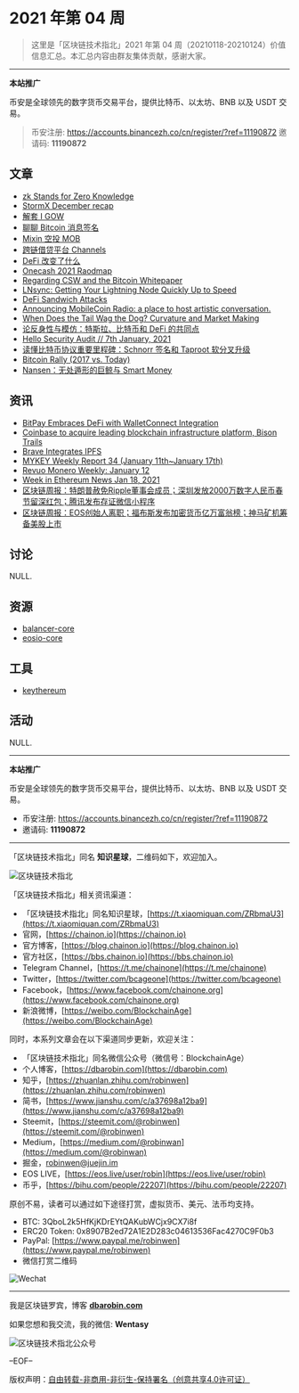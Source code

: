 # 2021 年第 04 周

> 这里是「区块链技术指北」2021 年第 04 周（20210118-20210124）价值信息汇总。本汇总内容由群友集体贡献，感谢大家。

***

**本站推广**

币安是全球领先的数字货币交易平台，提供比特币、以太坊、BNB 以及 USDT 交易。

> 币安注册: https://accounts.binancezh.co/cn/register/?ref=11190872
> 邀请码: **11190872**

## 文章

* [zk Stands for Zero Knowledge](https://bbs.chainon.io/d/7160)
* [StormX December recap](https://bbs.chainon.io/d/7161)
* [解套 I GOW](https://bbs.chainon.io/d/7162)
* [聊聊 Bitcoin 消息签名](https://bbs.chainon.io/d/7163)
* [Mixin 空投 MOB](https://bbs.chainon.io/d/7164)
* [跨链借贷平台 Channels](https://bbs.chainon.io/d/7165)
* [DeFi 改变了什么](https://bbs.chainon.io/d/7166)
* [Onecash 2021 Raodmap](https://bbs.chainon.io/d/7169)
* [Regarding CSW and the Bitcoin Whitepaper](https://bbs.chainon.io/d/7170)
* [LNsync: Getting Your Lightning Node Quickly Up to Speed](https://bbs.chainon.io/d/7171)
* [DeFi Sandwich Attacks](https://bbs.chainon.io/d/7173)
* [Announcing MobileCoin Radio: a place to host artistic conversation.](https://bbs.chainon.io/d/7174)
* [When Does the Tail Wag the Dog? Curvature and Market Making](https://bbs.chainon.io/d/7176)
* [论反身性与模仿：特斯拉、比特币和 DeFi 的共同点](https://bbs.chainon.io/d/7181)
* [Hello Security Audit // 7th January, 2021](https://bbs.chainon.io/d/7182)
* [读懂比特币协议重要里程碑：Schnorr 签名和 Taproot 软分叉升级](https://bbs.chainon.io/d/7183)
* [Bitcoin Rally (2017 vs. Today)](https://bbs.chainon.io/d/7184)
* [Nansen：无处遁形的巨鲸与 Smart Money](https://bbs.chainon.io/d/7185)

## 资讯

* [BitPay Embraces DeFi with WalletConnect Integration](https://bbs.chainon.io/d/7167)
* [Coinbase to acquire leading blockchain infrastructure platform, Bison Trails](https://bbs.chainon.io/d/7168)
* [Brave Integrates IPFS](https://bbs.chainon.io/d/7172)
* [MYKEY Weekly Report 34 (January 11th~January 17th)](https://bbs.chainon.io/d/7175)
* [Revuo Monero Weekly: January 12](https://bbs.chainon.io/d/7177)
* [Week in Ethereum News Jan 18, 2021](https://bbs.chainon.io/d/7178)
* [区块链周报：特朗普赦免Ripple董事会成员；深圳发放2000万数字人民币春节留深红包；腾讯发布存证微信小程序](https://bbs.chainon.io/d/7179)
* [区块链周报：EOS创始人离职；福布斯发布加密货币亿万富翁榜；神马矿机筹备美股上市](https://bbs.chainon.io/d/7180)

## 讨论

NULL.

## 资源

* [balancer-core](https://bbs.chainon.io/d/7186)
* [eosio-core](https://bbs.chainon.io/d/7188)

## 工具

* [keythereum](https://bbs.chainon.io/d/7187)

## 活动

NULL.

***

**本站推广**

币安是全球领先的数字货币交易平台，提供比特币、以太坊、BNB 以及 USDT 交易。

* 币安注册: https://accounts.binancezh.co/cn/register/?ref=11190872
* 邀请码: **11190872**

***

「区块链技术指北」同名 **知识星球**，二维码如下，欢迎加入。

![区块链技术指北](https://cdn.dbarobin.com/3YzonTR.png)

「区块链技术指北」相关资讯渠道：

* 「区块链技术指北」同名知识星球，[https://t.xiaomiquan.com/ZRbmaU3](https://t.xiaomiquan.com/ZRbmaU3)
* 官网，[https://chainon.io](https://chainon.io)
* 官方博客，[https://blog.chainon.io](https://blog.chainon.io)
* 官方社区，[https://bbs.chainon.io](https://bbs.chainon.io)
* Telegram Channel，[https://t.me/chainone](https://t.me/chainone)
* Twitter，[https://twitter.com/bcageone](https://twitter.com/bcageone)
* Facebook，[https://www.facebook.com/chainone.org](https://www.facebook.com/chainone.org)
* 新浪微博，[https://weibo.com/BlockchainAge](https://weibo.com/BlockchainAge)

同时，本系列文章会在以下渠道同步更新，欢迎关注：

* 「区块链技术指北」同名微信公众号（微信号：BlockchainAge）
* 个人博客，[https://dbarobin.com](https://dbarobin.com)
* 知乎，[https://zhuanlan.zhihu.com/robinwen](https://zhuanlan.zhihu.com/robinwen)
* 简书，[https://www.jianshu.com/c/a37698a12ba9](https://www.jianshu.com/c/a37698a12ba9)
* Steemit，[https://steemit.com/@robinwen](https://steemit.com/@robinwen)
* Medium，[https://medium.com/@robinwan](https://medium.com/@robinwan)
* 掘金，[robinwen@juejin.im](https://juejin.im/user/5673ccae60b2260ee435f89a/posts)
* EOS LIVE，[https://eos.live/user/robin](https://eos.live/user/robin)
* 币乎，[https://bihu.com/people/22207](https://bihu.com/people/22207)

原创不易，读者可以通过如下途径打赏，虚拟货币、美元、法币均支持。

* BTC: 3QboL2k5HfKjKDrEYtQAKubWCjx9CX7i8f
* ERC20 Token: 0x8907B2ed72A1E2D283c04613536Fac4270C9F0b3
* PayPal: [https://www.paypal.me/robinwen](https://www.paypal.me/robinwen)
* 微信打赏二维码

![Wechat](https://cdn.dbarobin.com/SzoNl5b.jpg)

***

我是区块链罗宾，博客 **[dbarobin.com](https://dbarobin.com/)**

如果您想和我交流，我的微信: **Wentasy**

![区块链技术指北公众号](https://cdn.dbarobin.com/w0wignb.png)

–EOF–

版权声明：[自由转载-非商用-非衍生-保持署名（创意共享4.0许可证）](http://creativecommons.org/licenses/by-nc-nd/4.0/deed.zh)